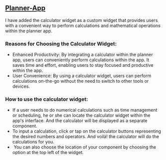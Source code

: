 ## [Planner-App](https://nakul-bounty-planner-app.netlify.app/)
I have added the calculator widget as a custom widget that provides users with a convenient way to perform calculations and mathematical operations within the planner app.
### Reasons for Choosing the Calculator Widget:
- Enhanced Productivity: By integrating a calculator within the planner app, users can conveniently perform calculations within the app. It saves time and effort, enabling users to stay focused and productive within the app.
- User Convenience: By using a calculator widget, users can perform calculations on-the-go without the need to switch to other tools or devices.
### How to use the calculator widget:
- If a user needs to do numerical calculations such as time management or scheduling, he or she can locate the calculator widget within the app's interface. And the calculator will be displayed as a separate component.
- To input a calculation, click or tap on the calculator buttons representing the desired numbers and operators. And voilà! the calculator will do the calculations for you.
-  You can also choose the location of your component by choosing the option at the top left of the widget.
